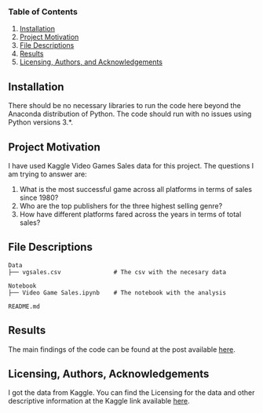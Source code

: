 
### Table of Contents

1. [Installation](#installation)
2. [Project Motivation](#motivation)
3. [File Descriptions](#files)
4. [Results](#results)
5. [Licensing, Authors, and Acknowledgements](#licensing)

## Installation <a name="installation"></a>

There should be no necessary libraries to run the code here beyond the Anaconda distribution of Python.  The code should run with no issues using Python versions 3.*.

## Project Motivation<a name="motivation"></a>

I have used Kaggle Video Games Sales data for this project. The questions I am trying to answer are:

1. What is the most successful game across all platforms in terms of sales since 1980?
2. Who are the top publishers for the three highest selling genre?
3. How have different platforms fared across the years in terms of total sales?

## File Descriptions <a name="files"></a>


    Data
    ├── vgsales.csv               # The csv with the necesary data
    
    Notebook
    ├── Video Game Sales.ipynb    # The notebook with the analysis
    
    README.md


## Results<a name="results"></a>

The main findings of the code can be found at the post available [here](https://chinmaytuw.medium.com/analyzing-video-game-sales-since-1980-42d23ea7b59f).

## Licensing, Authors, Acknowledgements<a name="licensing"></a>

I got the data from Kaggle.  You can find the Licensing for the data and other descriptive information at the Kaggle link available [here](https://www.kaggle.com/gregorut/videogamesales).
